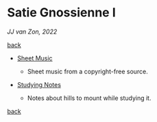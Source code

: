 Satie Gnossienne Ⅰ
==================

*JJ van Zon, 2022*

[back](..)

- [Sheet Music](sheet-music)

    - Sheet music from a copyright-free source.

- [Studying Notes](satie-gnossienne-1-studying-notes.md)

    - Notes about hills to mount while studying it.

[back](..)